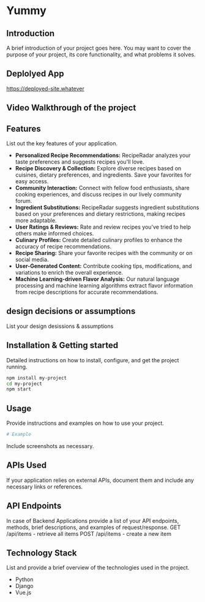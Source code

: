# Yummy

## Introduction
A brief introduction of your project goes here. You may want to cover the purpose of your project, its core functionality, and what problems it solves.

## Deplolyed App
https://deployed-site.whatever

## Video Walkthrough of the project

## Features
List out the key features of your application.

- **Personalized Recipe Recommendations:** RecipeRadar analyzes your taste preferences and suggests recipes you'll love.
- **Recipe Discovery & Collection:** Explore diverse recipes based on cuisines, dietary preferences, and ingredients. Save your favorites for easy access.
- **Community Interaction:** Connect with fellow food enthusiasts, share cooking experiences, and discuss recipes in our lively community forum.
- **Ingredient Substitutions:** RecipeRadar suggests ingredient substitutions based on your preferences and dietary restrictions, making recipes more adaptable.
- **User Ratings & Reviews:** Rate and review recipes you've tried to help others make informed choices.
- **Culinary Profiles:** Create detailed culinary profiles to enhance the accuracy of recipe recommendations.
- **Recipe Sharing:** Share your favorite recipes with the community or on social media.
- **User-Generated Content:** Contribute cooking tips, modifications, and variations to enrich the overall experience.
- **Machine Learning-driven Flavor Analysis:** Our natural language processing and machine learning algorithms extract flavor information from recipe descriptions for accurate recommendations.


## design decisions or assumptions
List your design desissions & assumptions

## Installation & Getting started
Detailed instructions on how to install, configure, and get the project running.

```bash
npm install my-project
cd my-project
npm start
```

## Usage
Provide instructions and examples on how to use your project.

```bash
# Example
```

Include screenshots as necessary.

## APIs Used
If your application relies on external APIs, document them and include any necessary links or references.

## API Endpoints
In case of Backend Applications provide a list of your API endpoints, methods, brief descriptions, and examples of request/response.
GET /api/items - retrieve all items
POST /api/items - create a new item






## Technology Stack
List and provide a brief overview of the technologies used in the project.

- Python
- Django
- Vue.js
